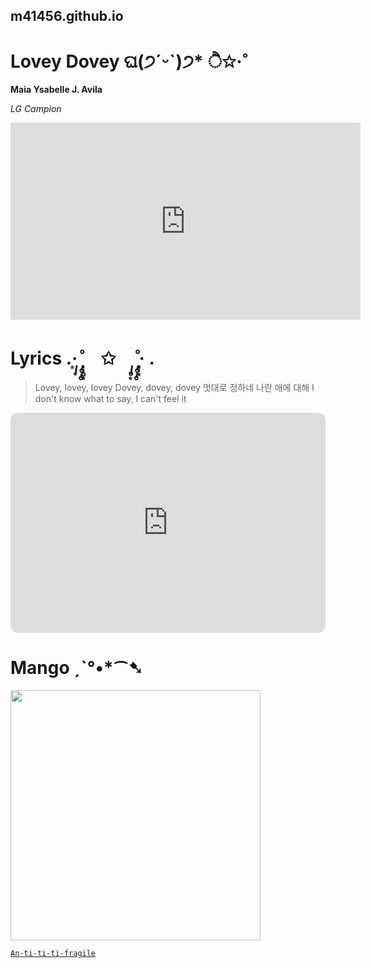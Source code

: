 ## m41456.github.io
# Lovey Dovey ଘ(੭ˊᵕˋ)੭* ੈ✩‧˚
**Maia Ysabelle J. Avila**

*LG Campion*

<iframe width="560" height="315" src="https://www.youtube.com/embed/cVE7agmyNsc" title="YouTube video player" frameborder="0" allow="accelerometer; autoplay; clipboard-write; encrypted-media; gyroscope; picture-in-picture; web-share" allowfullscreen></iframe>

# Lyrics .·͙*̩̩͙˚̩̥̩̥*̩̩̥͙　✩　*̩̩̥͙˚̩̥̩̥*̩̩͙‧͙ .

> Lovey, lovey, lovey
Dovey, dovey, dovey
멋대로 정하네 나란 애에 대해
I don't know what to say, I can't feel it

<iframe style="border-radius:12px" src="https://open.spotify.com/embed/album/3u0ggfmK0vjuHMNdUbtaa9?utm_source=generator" width="100%" height="352" frameBorder="0" allowfullscreen="" allow="autoplay; clipboard-write; encrypted-media; fullscreen; picture-in-picture" loading="lazy"></iframe>


# Mango ˏˋ°•*⁀➷

<img src="https://scitechdaily.com/images/Fresh-Mango.jpg" width="400">


[`An-ti-ti-ti-fragile`](https://www.youtube.com/watch?v=pyf8cbqyfPs)

